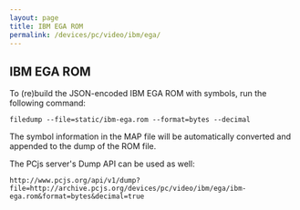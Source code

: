 ```yaml
---
layout: page
title: IBM EGA ROM
permalink: /devices/pc/video/ibm/ega/
---
```


IBM EGA ROM
---

To (re)build the JSON-encoded IBM EGA ROM with symbols, run the following command:

	filedump --file=static/ibm-ega.rom --format=bytes --decimal
	
The symbol information in the MAP file will be automatically converted and appended to the dump of the ROM file. 

The PCjs server's Dump API can be used as well:

	http://www.pcjs.org/api/v1/dump?file=http://archive.pcjs.org/devices/pc/video/ibm/ega/ibm-ega.rom&format=bytes&decimal=true
